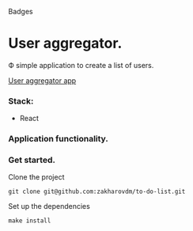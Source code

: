 Badges

# User aggregator.

Ф simple application to create a list of users.

[User aggregator app]()

### Stack:

* React

### Application functionality.



### Get started.

Clone the project

`git clone git@github.com:zakharovdm/to-do-list.git`

Set up the dependencies

`make install`